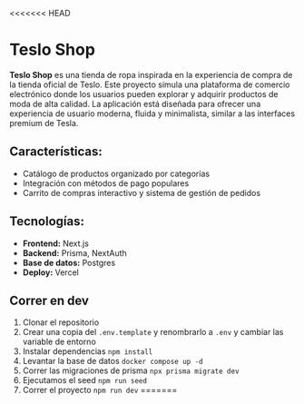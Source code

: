 <<<<<<< HEAD
# Teslo Shop

**Teslo Shop** es una tienda de ropa inspirada en la experiencia de compra de la tienda oficial de Teslo. Este proyecto simula una plataforma de comercio electrónico donde los usuarios pueden explorar y adquirir productos de moda de alta calidad. La aplicación está diseñada para ofrecer una experiencia de usuario moderna, fluida y minimalista, similar a las interfaces premium de Tesla.



## Características:
- Catálogo de productos organizado por categorías
- Integración con métodos de pago populares
- Carrito de compras interactivo y sistema de gestión de pedidos

## Tecnologías:
- **Frontend:** Next.js
- **Backend:** Prisma, NextAuth
- **Base de datos:** Postgres
- **Deploy:** Vercel

## Correr en dev

1. Clonar el repositorio
2. Crear una copia del ```.env.template``` y renombrarlo a ```.env``` y cambiar las variable de entorno
3. Instalar dependencias ```npm install```
4. Levantar la base de datos ```docker compose up -d```
5. Correr las migraciones de prisma ```npx prisma migrate dev```
6. Ejecutamos el seed ```npm run seed```
7. Correr el proyecto ```npm run dev```
=======

